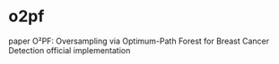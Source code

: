 # o2pf
paper O²PF: Oversampling via Optimum-Path Forest for Breast Cancer Detection official implementation
